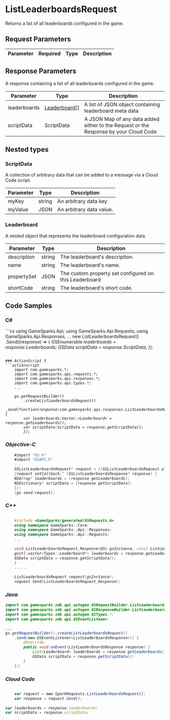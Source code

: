 
# ListLeaderboardsRequest


Returns a list of all leaderboards configured in the game.


## Request Parameters

Parameter | Required | Type | Description
--------- | -------- | ---- | -----------

## Response Parameters


A response containing a list of all leaderboards configured in the game.

Parameter | Type | Description
--------- | ---- | -----------
leaderboards | [Leaderboard[]](#leaderboard) | A list of JSON object containing leaderboard meta data
scriptData | ScriptData | A JSON Map of any data added either to the Request or the Response by your Cloud Code

## Nested types

### ScriptData

A collection of arbitrary data that can be added to a message via a Cloud Code script.

Parameter | Type | Description
--------- | ---- | -----------
myKey | string | An arbitrary data key
myValue | JSON | An arbitrary data value.

### Leaderboard

A nested object that represents the leaderboard configuration data.

Parameter | Type | Description
--------- | ---- | -----------
description | string | The leaderboard's description.
name | string | The leaderboard's name.
propertySet | JSON | The custom property set configured on this Leaderboard
shortCode | string | The leaderboard's short code.


## Code Samples

<h3>C#</h3>
```cs
	using GameSparks.Api;
	using GameSparks.Api.Requests;
	using GameSparks.Api.Responses;
	...
	new ListLeaderboardsRequest()
		.Send((response) => {
		GSEnumerable<var> leaderboards = response.Leaderboards; 
		GSData scriptData = response.ScriptData; 
		});

```

### ActionScript 3
```actionscript
	import com.gamesparks.*;
	import com.gamesparks.api.requests.*;
	import com.gamesparks.api.responses.*;
	import com.gamesparks.api.types.*;
	...
	
	gs.getRequestBuilder()
	    .createListLeaderboardsRequest()
		.send(function(response:com.gamesparks.api.responses.ListLeaderboardsResponse):void {
		var leaderboards:Vector.<Leaderboard> = response.getLeaderboards(); 
		var scriptData:ScriptData = response.getScriptData(); 
		});

```

### Objective-C
```objectivec
	#import "GS.h"
	#import "GSAPI.h"
	...
	GSListLeaderboardsRequest* request = [[GSListLeaderboardsRequest alloc] init];
	[request setCallback:^ (GSListLeaderboardsResponse* response) {
	NSArray* leaderboards = [response getLeaderboards]; 
	NSDictionary* scriptData = [response getScriptData]; 
	}];
	[gs send:request];

```

### C++
```cpp

	#include <GameSparks/generated/GSRequests.h>
	using namespace GameSparks::Core;
	using namespace GameSparks::Api::Responses;
	using namespace GameSparks::Api::Requests;
	...
	
	void ListLeaderboardsRequest_Response(GS& gsInstance, const ListLeaderboardsResponse& response) {
	gsstl:vector<Types::Leaderboard*> leaderboards = response.getLeaderboards(); 
	GSData scriptData = response.getScriptData(); 
	}
	......
	
	ListLeaderboardsRequest request(gsInstance);
	request.Send(ListLeaderboardsRequest_Response);
```

### Java
```java
import com.gamesparks.sdk.api.autogen.GSRequestBuilder.ListLeaderboardsRequest;
import com.gamesparks.sdk.api.autogen.GSResponseBuilder.ListLeaderboardsResponse;
import com.gamesparks.sdk.api.autogen.GSTypes.*;
import com.gamesparks.sdk.api.GSEventListener;

...
gs.getRequestBuilder().createListLeaderboardsRequest()
	.send(new GSEventListener<ListLeaderboardsResponse>() {
		@Override
		public void onEvent(ListLeaderboardsResponse response) {
			List<Leaderboard> leaderboards = response.getLeaderboards(); 
			GSData scriptData = response.getScriptData(); 
		}
	});

```

### Cloud Code
```javascript

	var request = new SparkRequests.ListLeaderboardsRequest();
	var response = request.Send();
	
var leaderboards = response.leaderboards; 
var scriptData = response.scriptData; 
```


